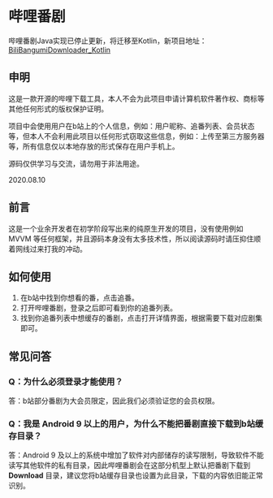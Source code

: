 # 哔哩番剧

哔哩番剧Java实现已停止更新，将迁移至Kotlin，新项目地址：[BiliBangumiDownloader_Kotlin](https://github.com/SGPublic/BiliBangumiDownloader_Kotlin)

## 申明

这是一款开源的哔哩下载工具，本人不会为此项目申请计算机软件著作权、商标等其他任何形式的版权保护证明。

项目中会使用用户在b站上的个人信息，例如：用户昵称、追番列表、会员状态等，但本人不会利用此项目以任何形式窃取这些信息，例如：上传至第三方服务器等，所有信息仅以本地存放的形式保存在用户手机上。

源码仅供学习与交流，请勿用于非法用途。

2020.08.10

## 前言

这是一个业余开发者在初学阶段写出来的纯原生开发的项目，没有使用例如 MVVM 等任何框架，并且源码本身没有太多技术性，所以阅读源码时请压抑住顺着网线过来打我的冲动。

## 如何使用

1. 在b站中找到你想看的番，点击追番。
2. 打开哔哩番剧，登录之后即可看到你的追番列表。
3. 找到你追番列表中想缓存的番剧，点击打开详情界面，根据需要下载对应剧集即可。

## 常见问答

### Q：为什么必须登录才能使用？

答：b站部分番剧为大会员限定，因此我们必须验证您的会员权限。

### Q：我是 Android 9 以上的用户，为什么不能把番剧直接下载到b站缓存目录？

答：Android 9 及以上的系统中增加了软件对内部储存的读写限制，导致软件不能读写其他软件的私有目录，因此哔哩番剧会在这部分机型上默认把番剧下载到 **Download** 目录，建议您将b站缓存目录也设置为此目录，下载的内容依旧能正常识别。

